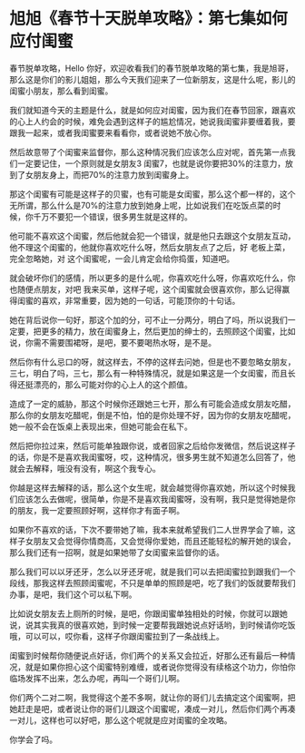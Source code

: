 # 旭旭《春节十天脱单攻略》：第七集如何应付闺蜜

春节脱单攻略，Hello 你好，欢迎收看我们的春节脱单攻略的第七集，我是旭哥，那么这是你们的影儿姐姐，那么今天我们迎来了一位新朋友，这是什么呢，影儿的闺蜜小朋友，那么看到闺蜜。

我们就知道今天的主题是什么，就是如何应对闺蜜，因为我们在春节回家，跟喜欢的心上人约会的时候，难免会遇到这样子的尴尬情况，她说我闺蜜非要缠着我，要跟我一起来，或者我闺蜜要来看看你，或者说她不放心你。

然后故意带了个闺蜜来监督你，那么这种情况我们应该怎么应对呢，首先第一点我们一定要记住，一个原则就是女朋友3 闺蜜7，也就是说你要把30%的注意力，放到了女朋友身上，而把70%的注意力放到闺蜜身上。

那这个闺蜜有可能是这样子的贝蜜，也有可能是女闺蜜，那么这个都一样的，这个无所谓，那么什么是70%的注意力放到她身上呢，比如说我们在吃饭点菜的时候，你千万不要犯一个错误，很多男生就是这样的。

他可能不喜欢这个闺蜜，然后他就会犯一个错误，就是他只去跟这个女朋友互动，他不理这个闺蜜的，他就你喜欢吃什么呀，然后女朋友点了之后，好 老板上菜，完全忽略她，对 这个闺蜜呢，一会儿肯定会给你捣蛋，知道吧。

就会破坏你们的感情，所以更多的是什么呢，你喜欢吃什么呀，你喜欢吃什么，你也随便点朋友，对吧 我来买单，这样子呢，这个闺蜜就会很喜欢你，那么记得赢得闺蜜的喜欢，非常重要，因为她的一句话，可能顶你的十句话。

她在背后说你一句好，那这个加的分，可不止一分两分，明白了吗，所以说我们一定要，把更多的精力，放在闺蜜身上，然后更加的绅士的，去照顾这个闺蜜，比如说，你需不需要围裙呀，是吧，要不要喝热水呀，是不是。

然后你有什么忌口的呀，就这样去，不停的这样去问她，但是也不要忽略女朋友，三七，明白了吗，三七，那么有一种特殊情况，就是如果这是一个女闺蜜，而且长得还挺漂亮的，那么可能对你的心上人的这个颜值。

造成了一定的威胁，那这个时候你还跟她三七开，那么有可能会造成女朋友吃醋，那么你的女朋友吃醋呢，倒是不怕，怕的是你处理不好，因为你的女朋友吃醋呢，她一般不会在饭桌上表现出来，但她可能会在私下。

然后把你拉过来，然后可能单独跟你说，或者回家之后给你发微信，然后说这样子的话，你是不是喜欢我闺蜜呀，哎，这种情况，很多男生就不知道怎么回答了，他就会去解释，哦没有没有，啊这个我专心。

你越是这样去解释的话，那么这个女生呢，就会越觉得你喜欢她，所以这个时候我们应该怎么去做呢，很简单，你是不是喜欢我闺蜜呀，没有啊，我只是觉得她是你的朋友，我一定要照顾好啊，这样你才有面子啊。

如果你不喜欢的话，下次不要带她了嘛，我本来就希望我们二人世界学会了嘛，这样子女朋友又会觉得你情商高，又会觉得你爱她，而且还能轻松的解开她的误会，那么我们还有一招啊，就是如果她带了女闺蜜来监督你的话。

那么我们可以以牙还牙，怎么以牙还牙呢，就是我们可以去把闺蜜拉到跟我们一个段线，那我这样去照顾闺蜜呢，不只是单单的照顾是吧，吃了我们的饭就要帮我们办事，是吧，我们这个可以私下啊。

比如说女朋友去上厕所的时候，是吧，你跟闺蜜单独相处的时候，你就可以跟她说，说其实我真的很喜欢她，到时候一定要帮我跟她说点好话哟，到时候请你吃饭哦，可以可以，哎你看，这样子你跟闺蜜拉到了一条战线上。

闺蜜到时候帮你随便说点好话，你们两个的关系又会拉近，好那么还有最后一种情况，就是如果你担心这个闺蜜特别难缠，或者说你觉得没有续格这个功力，你怕你临场发挥不出来，怎么办呢，再叫一个哥们儿啊。

你们两个二对二啊，我觉得这个差不多啊，就让你的哥们儿去搞定这个闺蜜啊，把她赶走是吧，或者说让你的哥们儿跟这个闺蜜呢，凑成一对儿，然后你们两个再凑一对儿，这样也可以好吧，那么这个呢就是应对闺蜜的全攻略。

你学会了吗。